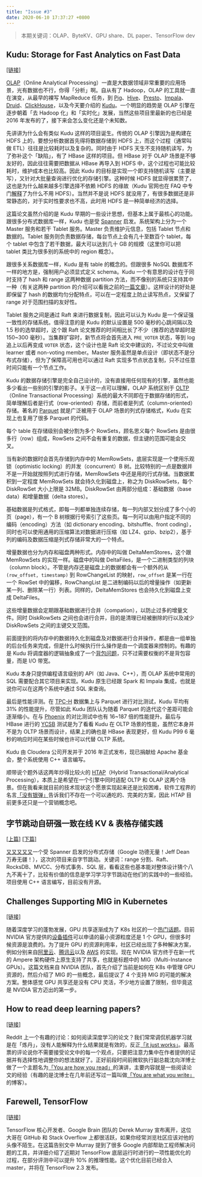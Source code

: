 ```yaml
---
title: "Issue #3"
date: 2020-06-10 17:37:27 +0800
---
```


> 本期关键词：OLAP、ByteKV、GPU share、DL paper、TensorFlow dev

<!--truncate-->

## Kudu: Storage for Fast Analytics on Fast Data

[[链接]](https://kudu.apache.org/kudu.pdf)

[OLAP](https://en.wikipedia.org/wiki/Online_analytical_processing)（Online Analytical Processing）一直是大数据领域非常重要的应用场景，光有数据也不行，你得「分析」啊。自从有了 Hadoop，OLAP 的工具就一直在演变，从最早的裸写 MapReduce 任务，到 [Pig](https://pig.apache.org)、[Hive](https://hive.apache.org)、[Presto](https://prestosql.io)、[Impala](https://impala.apache.org)、[Druid](https://druid.apache.org)、[ClickHouse](https://clickhouse.tech)，以及今天要介绍的 [Kudu](https://kudu.apache.org)。一个明显的趋势是 OLAP 引擎在逐步朝着「去 Hadoop 化」和「实时化」发展，当然这些项目里最新的也已经是 2016 年发布的了，接下来会怎么变化还是个未知数。

先讲讲为什么会有类似 Kudu 这样的项目诞生。传统的 OLAP 引擎因为是构建在 HDFS 上的，要想分析数据首先得将数据存储到 HDFS 上，而这个过程（通常叫做 ETL）往往是比较耗时以及复杂的。同时由于 HDFS 天生不支持随机读写，为了弥补这个「缺陷」，有了 HBase 这样的项目。但 HBase 对于 OLAP 场景是不够友好的，因此往往需要把数据从 HBase 再导入到 HDFS 中，这个过程也可能比较耗时，维护成本也比较高。因此 Kudu 的目标是实现一个即支持随机读写（主要是写），又针对大批量查询进行优化的存储引擎。这种时候 HDFS 就显得很累赘了，这也是为什么越来越多引擎选择不依赖 HDFS 的缘故（Kudu 官网也在 FAQ 中专门[解释](https://kudu.apache.org/faq.html#why-doesnt-kudu-store-its-data-in-hdfs)了为什么不用 HDFS）。当然并不是说 HDFS 就没用了，有很多数据还是非常静态的，对于实时性要求也不高，此时用 HDFS 是一种简单经济的选择。

这篇论文虽然介绍的是 Kudu 早期的一些设计思想，但基本上属于最核心的功能。跟很多分布式数据库一样，Kudu 也是受 [Spanner](https://research.google/pubs/pub39966) 启发。系统架构上分为一个 Master 服务和若干 Tablet 服务。Master 负责维护元信息，包括 Tablet 节点和数据的。Tablet 服务则负责数据存储，每台节点上会有几十至数百个 tablet，每个 tablet 中包含了若干数据，最大可以达到几十 GB 的规模（这里你可以把 tablet 类比为很多别的系统中的 region 概念）。

跟很多关系数据库一样，Kudu 是有 table 的概念的。但跟很多 NoSQL 数据库不一样的地方是，强制用户必须显式定义 schema。Kudu 一个有意思的设计在于同时支持了 hash 和 range 这两种数据 partition 方法，而不像别的系统只支持其中一种（有关这两种 partition 的介绍可以看我之前的[一篇文章](https://blog.xiaogaozi.org/2020/05/25/how-to-design-a-distributed-index-framework-part-5/)）。这样设计的好处是即保留了 hash 的数据均匀分配特点，可以在一定程度上防止读写热点，又保留了 range 对于范围扫描的友好性。

Tablet 服务之间是通过 Raft 来进行数据复制，因此可以认为 Kudu 是一个保证强一致性的存储系统。值得注意的是 Kudu 的默认设置是 500 毫秒的心跳间隔以及 1.5 秒的选举超时，这个跟 Raft 论文推荐的时间相比长了不少（推荐的选举超时是 150~300 毫秒）。当集群扩容时，新节点将会首先进入 `PRE_VOTER` 状态，等到 log 追上以后再变成 `VOTER` 状态，这个设计也是 Raft 论文中建议的，不过论文中叫做 learner 或者 non-voting member。Master 服务虽然是单点设计（即状态不是分布式存储），但为了保障高可用也可以通过 Raft 实现多节点状态复制，只不过任意时间只能有一个节点工作。

Kudu 的数据存储引擎是完全自己设计的，没有直接用任何现有的引擎，虽然也能多少看出一些别的引擎的影子。关于这一点可以理解，OLAP 系统区别于 [OLTP](https://en.wikipedia.org/wiki/Online_transaction_processing) （Online Transactional Processing）系统的最大不同即在于数据存储的形式，简单理解后者是行式（row-oriented）存储，而前者是列式（column-oriented）存储。著名的 [Parquet](https://parquet.apache.org) 就是广泛被用于 OLAP 场景的列式存储格式，Kudu 在实现上也复用了很多 Parquet 的代码。

每个 table 在存储级别会被分割为多个 RowSets，顾名思义每个 RowSets 是由很多行（row）组成，RowSets 之间不会有重复的数据，但主键的范围可能会交叉。

当有新的数据时会首先存储到内存中的 MemRowSets，底层实现是一个使用乐观锁（optimistic locking）的并发（concurrent）B 树。比较特别的一点是数据并不是一开始就按照列式进行存储，MemRowSets 中还是用的行式存储。当数据累积到一定程度 MemRowSets 就会持久化到磁盘上，称之为 DiskRowSets，每个 DiskRowSet 大小上限是 32MB。DiskRowSet 由两部分组成：基础数据（base data）和增量数据（delta stores）。

基础数据是列式格式，即每一列都单独连续存储，每一列内部又划分成了多个小的页（page），有一个 B 树根据行号索引了这些页。每一列可以由用户指定不同的编码（encoding）方法（如 dictionary encoding、bitshuffle、front coding），同时也可以使用通用的压缩算法对数据进行压缩（如 LZ4、gzip、bzip2），基于列的编码及数据压缩是列式存储非常大的一个特点。

增量数据也分为内存和磁盘两种形式。内存中的叫做 DeltaMemStores，这个跟 MemRowSets 的实现一样。磁盘中的叫做 DeltaFiles，是一个二进制类型的列块（column block）。不管是内存还是磁盘上的数据都会有一个额外的从 `(row_offset, timestamp)` 到 RowChangeList 的映射，`row_offset` 是某一行在一个 RowSet 中的偏移，RowChangList 是二进制编码以后的增量操作（如更新某一列、删除某一行）列表。同样的，DeltaMemStores 也会持久化到磁盘上变成 DeltaFiles。

这些增量数据会定期跟基础数据进行合并（compation），以防止过多的增量文件。同时 DiskRowSets 之间也会进行合并，目的是清理已经被删除的行以及减少 DiskRowSets 之间的主键交叉范围。

前面提到的将内存中的数据持久化到磁盘及对数据进行合并操作，都是由一组单独的后台任务来完成，但是什么时候执行什么操作是由一个调度器来控制的。有趣的是 Kudu 将调度器的逻辑抽象成了一个[背包问题](https://en.wikipedia.org/wiki/Knapsack_problem)，只不过需要权衡的不是背包容量，而是 I/O 带宽。

Kudu 本身只提供编程语言级别的 API（如 Java、C++），而 OLAP 系统中常用的 SQL 需要配合其它项目来实现。Kudu 原生已经跟 Spark 和 Impala 集成，也就是说你可以在这两个系统中通过 SQL 来查询。

最后是性能评测。在 [TPC-H](http://www.tpc.org/tpch) 数据集上与 Parquet 进行对比测试，Kudu 平均有 31% 的性能提升，尽管如此 Kudu 团队认为随着 Parquet 的迭代这个差距可能会逐渐缩小。在与 [Phoenix](http://phoenix.apache.org) 的对比测试中也有 16~187 倍的性能提升。最后与 HBase 进行的 [YCSB](https://github.com/brianfrankcooper/YCSB) 测试是为了看看 Kudu 在 OLTP 场景的性能，虽然它本身并不是为 OLTP 场景而设计，结果上的确也是 HBase 表现更好，但 Kudu P99 6 毫秒的响应时间在某些时候也许可以代替 OLTP 系统。

Kudu 由 Cloudera 公司开发并于 2016 年正式发布，现已捐献给 Apache 基金会，整个系统使用 C++ 语言编写。

顺带说个题外话这两年炒得比较火的 [HTAP](https://en.wikipedia.org/wiki/Hybrid_transactional/analytical_processing)（Hybrid Transactional/Analytical Processing），本质上是希望在一个引擎中同时适配 OLTP 和 OLAP 这两个场景。但在我看来就目前的技术现状这个愿景实现起来还是比较困难，软件工程界的名言[「没有银弹」](https://en.wikipedia.org/wiki/No_Silver_Bullet)告诉我们不存在一个可以通吃的、完美的方案，因此 HTAP 目前更多还只是一个营销概念吧。

## 字节跳动自研强一致在线 KV & 表格存储实践

[[上篇]](https://mp.weixin.qq.com/s/jdPE9WClBuimIHVxJnwwUw) [[下篇]](https://mp.weixin.qq.com/s/DvUBnWBqb0XGnicKUb-iqg)

[又](https://github.com/cockroachdb/cockroach)[又](https://github.com/pingcap/tidb)[又](https://github.com/dgraph-io/dgraph)[又](https://kudu.apache.org)[又](https://github.com/vesoft-inc/nebula)一个受 Spanner 启发的分布式存储（Google 功德无量！Jeff Dean 万寿无疆！），这次的项目来自字节跳动。关键词：range 分割、Raft、RocksDB、MVCC、分布式事务、SQL 层，看看这些也基本能对整体设计猜个八九不离十了，比较有价值的信息是学习学习字节跳动在他们的实践中的一些经验。项目使用 C++ 语言编写，目前没有开源。

## Challenges Supporting MIG in Kubernetes

[[链接]](https://docs.google.com/document/d/1Dxx5MwG_GiBeKOuMNwv4QbO8OqA7XFdzn7fzzI7AQDg)

随着深度学习的蓬勃发展，GPU 共享逐渐成为了 K8s 社区的一个[热门话题](https://github.com/kubernetes/kubernetes/issues/52757)。目前 NVIDIA 官方提供的[设备插件](https://github.com/NVIDIA/k8s-device-plugin)可以申请的最小资源粒度还是 1 个 GPU，但很多时候资源是浪费的。为了提升 GPU 的资源利用率，社区已经出现了多种解决方案，例如分别来自[阿里云](https://github.com/AliyunContainerService/gpushare-scheduler-extender)、[腾讯云](https://github.com/tkestack/gpu-manager)以及 [AWS](https://github.com/awslabs/aws-virtual-gpu-device-plugin) 的实现。现在 NVIDIA 官方终于在新一代的 Ampere 架构硬件上原生支持了共享，也就是标题中的 MIG（Multi-Instance GPUs）。这篇文档来自 NVIDIA 团队，首先介绍了当前是如何在 K8s 中管理 GPU 资源的，然后介绍了 MIG 的一些概念，最后提议了 4 个支持 MIG 的可能的解决方案。整体感觉 GPU 共享还是没有 CPU 灵活，不少地方设置了限制，但毕竟这是 NVIDIA 官方迈出的第一步。

## How to read deep learning papers?

[[链接]](https://www.reddit.com/r/MachineLearning/comments/gi3ihe/d_how_to_read_deep_learning_papers)

Reddit 上一个有趣的讨论：如何阅读深度学习的论文？我们常常调侃机器学习就是在「炼丹」，没有人能解释为什么结果就是有效的，反正[「it just works」](https://www.youtube.com/watch?v=YPN0qhSyWy8)。最高票的评论说你不需要接受论文中的每一个观点，只要把注意力集中在作者提供的证据并有选择性地调整你的想法就好了。正好前段时间前微软执行副总裁沈向洋博士做了一个主题名为[「You are how you read」](https://www.bilibili.com/video/BV1df4y1m74k)的演讲，主要内容就是一些阅读论文的经验（有趣的是沈博士在几年前还写过一篇叫做[「You are what you write」](https://www.linkedin.com/pulse/you-what-write-harry-shum)的博客）。

## Farewell, TensorFlow

[[链接]](https://mrry.github.io/2020/05/10/farewell-tensorflow.html)

TensorFlow 核心开发者、Google Brain 团队的 Derek Murray 宣布离开，这位大哥在 GitHub 和 Stack Overflow 上都很活跃，如果你经常浏览社区应该对他的头像不陌生。在这篇告别文中 Murray 提到了很多 Google 内部帮助工程师解决问题的工具，并详细介绍了近期对 TensorFlow 底层运行时进行的一项性能优化的过程，在部分评测中可以提升 10% 的推理性能。这个优化目前已经合入 master，并将在 TensorFlow 2.3 发布。
